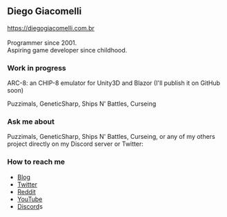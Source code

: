 ## Diego Giacomelli
https://diegogiacomelli.com.br
<br><br>
Programmer since 2001. <br>
Aspiring game developer since childhood. 

### Work in progress
ARC-8: an CHIP-8 emulator for Unity3D and Blazor (I'll publish it on GitHub soon)

Puzzimals, GeneticSharp, Ships N' Battles, Curseing

### Ask me about
Puzzimals, GeneticSharp, Ships N' Battles, Curseing, or any of my others project directly on my Discord server or Twitter:

### How to reach me
* [Blog](https://diegogiacomelli.com.br)
* [Twitter](https://twitter.com/ogiacomelli)
* [Reddit](https://www.reddit.com/user/ogiacomelli)
* [YouTube](https://youtube.com/user/dmgiacomelli)
* [Discord](https://discord.com/channels/748716444715319358/748716446296571906)s
